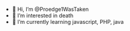 - 👋 Hi, I’m @Proedge1WasTaken
- 👀 I’m interested in death
- 🌱 I’m currently learning javascript, PHP, java
